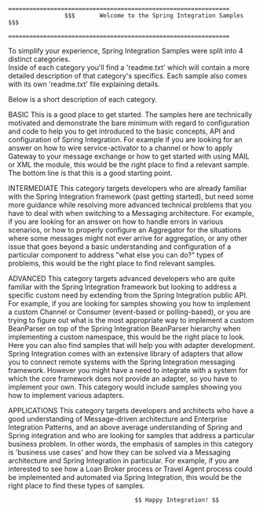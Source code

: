                     ===============================================================
					$$$	      Welcome to the Spring Integration Samples			$$$
					===============================================================
					
To simplify your experience, Spring Integration Samples were split into 4 distinct categories.  
Inside of each category you'll find a 'readme.txt' which will contain a more detailed description 
of that category's specifics. Each sample also comes with its own 'readme.txt' file explaining details.

Below is a short description of each category.

BASIC
	This is a good place to get started. The samples here are technically motivated and demonstrate the bare 
	minimum with regard to configuration and code to help you to get introduced to the basic concepts, API and 
	configuration of Spring Integration. For example if you are looking for an answer on how to wire service-activator 
	to a channel or how to apply Gateway to your message exchange or how to get started with using MAIL or XML the module, 
	this would be the right place to find a relevant sample. The bottom line is that this is a good starting point.

INTERMEDIATE
	This category targets developers who are already familiar with the Spring Integration framework (past getting started), 
	but need some more guidance while resolving more advanced technical problems that you have to deal with when switching
	to a Messaging architecture. For example, if you are looking for an answer on how to handle errors in various 
	scenarios, or how to properly configure an Aggregator for the situations where some messages might not ever arrive 
	for aggregation, or any other issue that goes beyond a basic understanding and configuration of a particular component
	to address "what else you can do?" types of problems, this would be the right place to find relevant samples.

ADVANCED
	This category targets advanced developers who are quite familiar with the Spring Integration framework but looking to
	address a specific custom need by extending from the Spring Integration public API. For example, if you are looking for
	samples showing you how to implement a custom Channel or Consumer (event-based or polling-based), or you are trying to
	figure out what is the most appropriate way to implement a custom BeanParser on top of the Spring Integration BeanParser
	hierarchy when implementing a custom namespace, this would be the right place to look. Here you can also find samples
	that will help you with adapter development. Spring Integration comes with an extensive library of adapters that allow
	you to connect remote systems with the Spring Integration messaging framework. However you might have a need to integrate
	with a system for which the core framework does not provide an adapter, so you have to implement your own. This category
	would include samples showing you how to implement various adapters.

APPLICATIONS
	This category targets developers and architects who have a good understanding of Message-driven architecture and
	Enterprise Integration Patterns, and an above average understanding of Spring and Spring integration and who are looking
	for samples that address a particular business problem. In other words, the emphasis of samples in this category is
	'business use cases' and how they can be solved via a Messaging architecture and Spring Integration in particular. 
	For example, if you are interested to see how a Loan Broker process or Travel Agent process could be implemented and 
	automated via Spring Integration, this would be the right place to find these types of samples.

										$$ Happy Integration! $$

